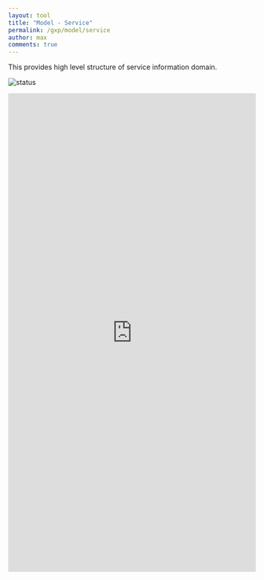 ```yaml
---
layout: tool
title: "Model - Service"
permalink: /gxp/model/service
author: max
comments: true
---
```


This provides high level structure of service information domain.

![status](https://img.shields.io/badge/status-draft-red)

<iframe
  frameborder="0"
  style="width:100%;height:973px;"
  src="https://viewer.diagrams.net/#Uhttps%3A%2F%2Fdrive.google.com%2Fuc%3Fid%3D15fh_Q-BAJWiR2rqXhhW-L0Bc_q_6q9hA">
</iframe>
